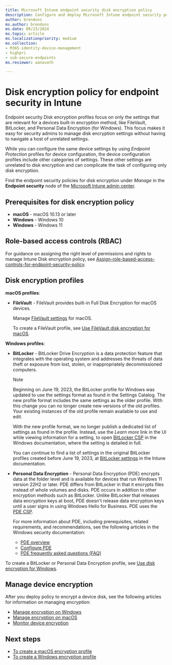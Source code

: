 ```yaml
---
title: Microsoft Intune endpoint security disk encryption policy
description: Configure and deploy Microsoft Intune endpoint security policy disk encryption policies for BitLocker and FileVault.
author: brenduns
ms.author: brenduns
ms.date: 09/23/2024
ms.topic: article
ms.localizationpriority: medium
ms.collection:
- M365-identity-device-management
- highpri
- sub-secure-endpoints
ms.reviewer: aanavath

---
```


# Disk encryption policy for endpoint security in Intune

Endpoint security Disk encryption profiles focus on only the settings that are relevant for a devices built-in encryption method, like FileVault, BitLocker, and Personal Data Encryption (for Windows). This focus makes it easy for security admins to manage disk encryption settings without having to navigate a host of unrelated settings.

While you can configure the same device settings by using *Endpoint Protection* profiles for device configuration, the device configuration profiles include other categories of settings. These other settings are unrelated to disk encryption and can complicate the task of configuring only disk encryption.

Find the endpoint security policies for disk encryption under *Manage* in the **Endpoint security** node of the [Microsoft Intune admin center](https://go.microsoft.com/fwlink/?linkid=2109431).

## Prerequisites for disk encryption policy

- **macOS** - macOS 10.13 or later
- **Windows** - Windows 10
- **Windows** - Windows 11

## Role-based access controls (RBAC)

For guidance on assigning the right level of permissions and rights to manage Intune Disk encryption policy, see [Assign-role-based-access-controls-for-endpoint-security-policy](../protect/endpoint-security-policy.md#assign-role-based-access-controls-for-endpoint-security-policy).

## Disk encryption profiles

**macOS profiles**:

- **FileVault** - FileVault provides built-in Full Disk Encryption for macOS devices.

  Manage [FileVault settings](../protect/endpoint-security-disk-encryption-profile-settings.md#filevault) for macOS.

  To create a FileVault profile, see [Use FileVault disk encryption for macOS](../protect/encrypt-devices-filevault.md).

**Windows profiles**:

- **BitLocker** - BitLocker Drive Encryption is a data protection feature that integrates with the operating system and addresses the threats of data theft or exposure from lost, stolen, or inappropriately decommissioned computers.

  > [!NOTE]
  >
  > Beginning on June 19, 2023, the BitLocker profile for Windows was updated to use the settings format as found in the Settings Catalog. The new profile format includes the same settings as the older profile. With this change you can no longer create new versions of the old profiles. Your existing instances of the old profile remain available to use and edit.
  >
  > With the new profile format, we no longer publish a dedicated list of settings as found in the profile. Instead, use the *Learn more* link in the UI while viewing information for a setting, to open [BitLocker CSP](/windows/client-management/mdm/bitlocker-csp) in the Windows documentation, where the setting is detailed in full.
  >
  > You can continue to find a list of settings in the original BitLocker profiles created before June 19, 2023, at [BitLocker settings](../protect/endpoint-security-disk-encryption-profile-settings.md#bitlocker) in the Intune documentation.

- **Personal Data Encryption** - Personal Data Encryption (PDE) encrypts data at the folder level and is available for devices that run Windows 11 version 22H2 or later. PDE differs from BitLocker in that it encrypts files instead of whole volumes and disks. PDE occurs in addition to other encryption methods such as BitLocker. Unlike BitLocker that releases data encryption keys at boot, PDE doesn't release data encryption keys until a user signs in using Windows Hello for Business. PDE uses the [PDE CSP](/windows/client-management/mdm/personaldataencryption-csp).

  For more information about PDE, including prerequisites, related requirements, and recommendations, see the following articles in the Windows security documentation:
  - [PDE overview](/windows/security/operating-system-security/data-protection/personal-data-encryption/)
  - [Configure PDE](/windows/security/operating-system-security/data-protection/personal-data-encryption/configure)
  - [PDE frequently asked questions (FAQ)](/windows/security/operating-system-security/data-protection/personal-data-encryption/faq)

To create a BitLocker or Personal Data Encryption profile, see [Use disk encryption for Windows](../protect/encrypt-devices.md).

## Manage device encryption

After you deploy policy to encrypt a device disk, see the following articles for information on managing encryption:

- [Manage encryption on Windows](../protect/encrypt-devices.md)
- [Manage encryption on macOS](../protect/encrypt-devices-filevault.md#manage-filevault)
- [Monitor device encryption](../protect/encryption-monitor.md)

## Next steps

- [To create a macOS encryption profile](../protect/encrypt-devices-filevault.md#create-endpoint-security-policy-for-filevault)
- [To create a Windows encryption profile](../protect/encrypt-devices.md#create-an-endpoint-security-policy-for-windows)
